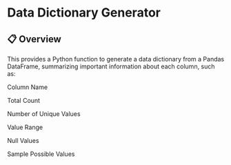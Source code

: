 # Data Dictionary Generator

## 📋 Overview
This provides a Python function to generate a data dictionary from a Pandas DataFrame, summarizing important information about each column, such as:

Column Name

Total Count

Number of Unique Values

Value Range

Null Values

Sample Possible Values
